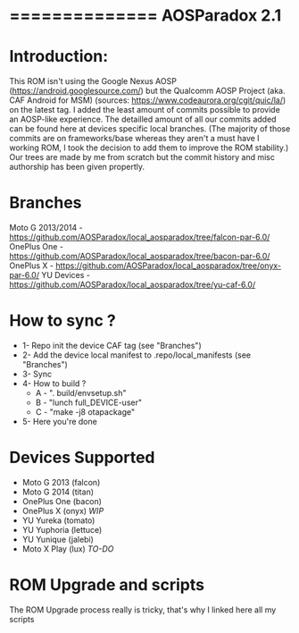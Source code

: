 ==============
AOSParadox 2.1 
==============

Introduction:
=============

This ROM isn't using the Google Nexus AOSP (https://android.googlesource.com/) but the Qualcomm AOSP Project (aka. CAF Android for MSM) (sources: https://www.codeaurora.org/cgit/quic/la/) on the latest tag. I added the least amount of commits possible to provide an AOSP-like experience.
The detailled amount of all our commits added can be found here at devices specific local branches.
(The majority of those commits are on frameworks/base whereas they aren't a must have I working ROM, I took the decision to add them to improve the ROM stability.)
Our trees are made by me from scratch but the commit history and misc authorship has been given propertly.

Branches
========

Moto G 2013/2014 - https://github.com/AOSParadox/local_aosparadox/tree/falcon-par-6.0/
OnePlus One - https://github.com/AOSParadox/local_aosparadox/tree/bacon-par-6.0/
OnePlus X - https://github.com/AOSParadox/local_aosparadox/tree/onyx-par-6.0/
YU Devices - https://github.com/AOSParadox/local_aosparadox/tree/yu-caf-6.0/

How to sync ?
=============

- 1- Repo init the device CAF tag (see "Branches")
- 2- Add the device local manifest to .repo/local_manifests (see "Branches")
- 3- Sync
- 4- How to build ?
	- A - ". build/envsetup.sh"
	- B - "lunch full_DEVICE-user"
	- C - "make -j8 otapackage"
- 5- Here you're done

Devices Supported
=================

- Moto G 2013 (falcon)
- Moto G 2014 (titan)
- OnePlus One (bacon)
- OnePlus X (onyx) *WIP*
- YU Yureka (tomato)
- YU Yuphoria (lettuce)
- YU Yunique (jalebi)
- Moto X Play (lux) *TO-DO*

ROM Upgrade and scripts
=======================

The ROM Upgrade process really is tricky, that's why I linked here all my scripts

